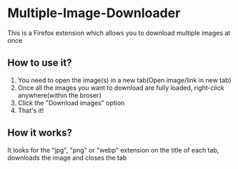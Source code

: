 # Multiple-Image-Downloader

This is a Firefox extension which allows you to download multiple images at once

## How to use it?
1. You need to open the image(s) in a new tab(Open image/link in new tab) 
2. Once all the images you want to download are fully loaded, right-click anywhere(within the broser)
3. Click the "Download images" option
4. That's it!

## How it works?
It looks for the "jpg", "png" or "webp" extension on the title of each tab, downloads the image and closes the tab
